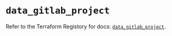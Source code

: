 # `data_gitlab_project`

Refer to the Terraform Registory for docs: [`data_gitlab_project`](https://registry.terraform.io/providers/gitlabhq/gitlab/16.3.0/docs/data-sources/project).
